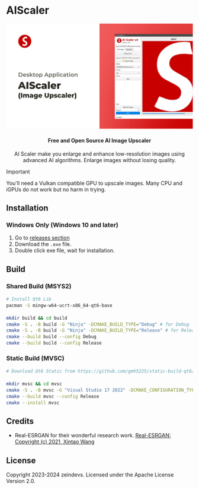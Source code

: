 # AIScaler

<div align="center">

<img src="./screenshot.jpg" />

#### Free and Open Source AI Image Upscaler

AI Scaler make you enlarge and enhance low-resolution images using advanced AI algorithms.
Enlarge images without losing quality.

</div>

> [!IMPORTANT]
> You'll need a Vulkan compatible GPU to upscale images. Many CPU and iGPUs do not work but no harm in trying.

## Installation

### Windows Only (Windows 10 and later)

1. Go to [releases section](https://github.com/AIScaler/AIScaler/releases/latest)
2. Download the `.exe` file.
3. Double click exe file, wait for installation.

## Build

### Shared Build (MSYS2)

```sh
# Install Qt6 Lib
pacman -S mingw-w64-ucrt-x86_64-qt6-base

mkdir build && cd build
cmake -S . -B build -G "Ninja" -DCMAKE_BUILD_TYPE="Debug" # for Debug
cmake -S . -B build -G "Ninja" -DCMAKE_BUILD_TYPE="Release" # for Release
cmake --build build --config Debug
cmake --build build --config Release
```

### Static Build (MVSC)

```sh
# Download Qt6 Static from https://github.com/gmh5225/static-build-qt6/releases/tag/qt6_660_static

mkdir mvsc && cd mvsc
cmake -S . -B mvsc -G "Visual Studio 17 2022" -DCMAKE_CONFIGURATION_TYPES="Release"
cmake --build mvsc --config Release
cmake --install mvsc
```

## Credits

- Real-ESRGAN for their wonderful research work. [Real-ESRGAN: Copyright (c) 2021, Xintao Wang](https://github.com/xinntao/Real-ESRGAN/)

## License

Copyright 2023-2024 zeindevs. Licensed under the Apache License Version 2.0.
